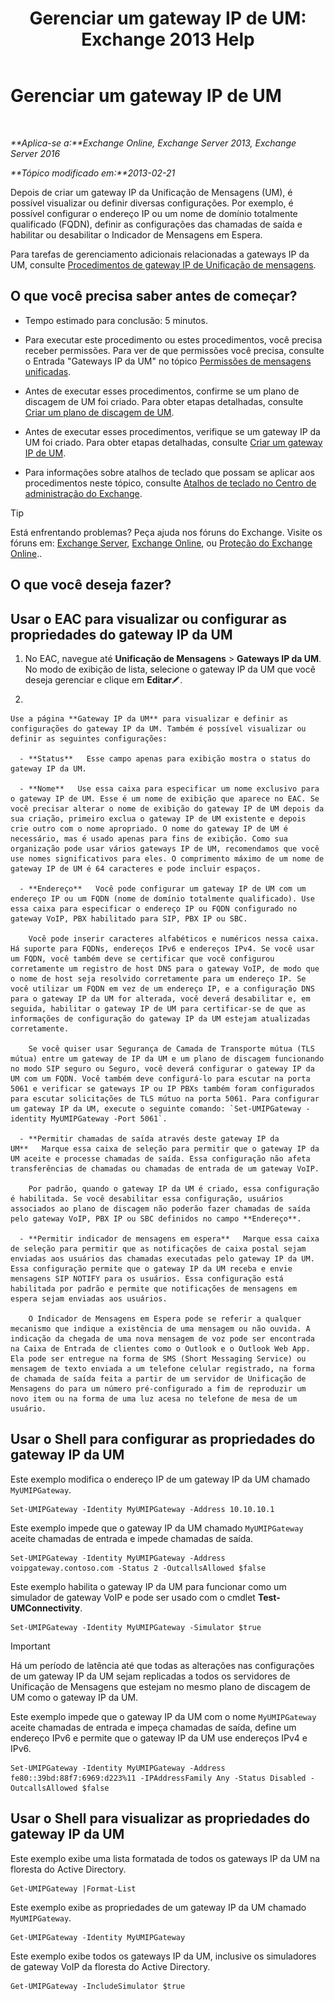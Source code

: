 ﻿---
title: 'Gerenciar um gateway IP de UM: Exchange 2013 Help'
TOCTitle: Gerenciar um gateway IP de UM
ms:assetid: 387e540f-8c59-42d2-a423-99fcf97e00aa
ms:mtpsurl: https://technet.microsoft.com/pt-br/library/Aa997283(v=EXCHG.150)
ms:contentKeyID: 50485342
ms.date: 05/22/2018
mtps_version: v=EXCHG.150
f1_keywords:
- Microsoft.Exchange.Management.SnapIn.Esm.Servers.UnifiedMessaging.UMIPGatewayGeneralPropertyPageControl
ms.translationtype: MT
---

# Gerenciar um gateway IP de UM

 

_**Aplica-se a:**Exchange Online, Exchange Server 2013, Exchange Server 2016_

_**Tópico modificado em:**2013-02-21_

Depois de criar um gateway IP da Unificação de Mensagens (UM), é possível visualizar ou definir diversas configurações. Por exemplo, é possível configurar o endereço IP ou um nome de domínio totalmente qualificado (FQDN), definir as configurações das chamadas de saída e habilitar ou desabilitar o Indicador de Mensagens em Espera.

Para tarefas de gerenciamento adicionais relacionadas a gateways IP da UM, consulte [Procedimentos de gateway IP de Unificação de mensagens](um-ip-gateway-procedures-exchange-2013-help.md).

## O que você precisa saber antes de começar?

  - Tempo estimado para conclusão: 5 minutos.

  - Para executar este procedimento ou estes procedimentos, você precisa receber permissões. Para ver de que permissões você precisa, consulte o Entrada "Gateways IP da UM" no tópico [Permissões de mensagens unificadas](unified-messaging-permissions-exchange-2013-help.md).

  - Antes de executar esses procedimentos, confirme se um plano de discagem de UM foi criado. Para obter etapas detalhadas, consulte [Criar um plano de discagem de UM](create-a-um-dial-plan-exchange-2013-help.md).

  - Antes de executar esses procedimentos, verifique se um gateway IP da UM foi criado. Para obter etapas detalhadas, consulte [Criar um gateway IP de UM](create-a-um-ip-gateway-exchange-2013-help.md).

  - Para informações sobre atalhos de teclado que possam se aplicar aos procedimentos neste tópico, consulte [Atalhos de teclado no Centro de administração do Exchange](keyboard-shortcuts-in-the-exchange-admin-center-exchange-online-protection-help.md).


> [!TIP]
> Está enfrentando problemas? Peça ajuda nos fóruns do Exchange. Visite os fóruns em: <A href="https://go.microsoft.com/fwlink/p/?linkid=60612">Exchange Server</A>, <A href="https://go.microsoft.com/fwlink/p/?linkid=267542">Exchange Online</A>, ou <A href="https://go.microsoft.com/fwlink/p/?linkid=285351">Proteção do Exchange Online</A>..



## O que você deseja fazer?

## Usar o EAC para visualizar ou configurar as propriedades do gateway IP da UM

1.  No EAC, navegue até **Unificação de Mensagens** \> **Gateways IP da UM**. No modo de exibição de lista, selecione o gateway IP da UM que você deseja gerenciar e clique em **Editar**![Ícone de edição](images/JJ218640.6f53ccb2-1f13-4c02-bea0-30690e6ea71d(EXCHG.150).gif "Ícone de edição").

2.  
    
    Use a página **Gateway IP da UM** para visualizar e definir as configurações do gateway IP da UM. Também é possível visualizar ou definir as seguintes configurações:
    
      - **Status**   Esse campo apenas para exibição mostra o status do gateway IP da UM.
    
      - **Nome**   Use essa caixa para especificar um nome exclusivo para o gateway IP de UM. Esse é um nome de exibição que aparece no EAC. Se você precisar alterar o nome de exibição do gateway IP de UM depois da sua criação, primeiro exclua o gateway IP de UM existente e depois crie outro com o nome apropriado. O nome do gateway IP de UM é necessário, mas é usado apenas para fins de exibição. Como sua organização pode usar vários gateways IP de UM, recomendamos que você use nomes significativos para eles. O comprimento máximo de um nome de gateway IP de UM é 64 caracteres e pode incluir espaços.
    
      - **Endereço**   Você pode configurar um gateway IP de UM com um endereço IP ou um FQDN (nome de domínio totalmente qualificado). Use essa caixa para especificar o endereço IP ou FQDN configurado no gateway VoIP, PBX habilitado para SIP, PBX IP ou SBC.
        
        Você pode inserir caracteres alfabéticos e numéricos nessa caixa. Há suporte para FQDNs, endereços IPv6 e endereços IPv4. Se você usar um FQDN, você também deve se certificar que você configurou corretamente um registro de host DNS para o gateway VoIP, de modo que o nome de host seja resolvido corretamente para um endereço IP. Se você utilizar um FQDN em vez de um endereço IP, e a configuração DNS para o gateway IP da UM for alterada, você deverá desabilitar e, em seguida, habilitar o gateway IP de UM para certificar-se de que as informações de configuração do gateway IP da UM estejam atualizadas corretamente.
        
        Se você quiser usar Segurança de Camada de Transporte mútua (TLS mútua) entre um gateway de IP da UM e um plano de discagem funcionando no modo SIP seguro ou Seguro, você deverá configurar o gateway IP da UM com um FQDN. Você também deve configurá-lo para escutar na porta 5061 e verificar se gateways IP ou IP PBXs também foram configurados para escutar solicitações de TLS mútuo na porta 5061. Para configurar um gateway IP da UM, execute o seguinte comando: `Set-UMIPGateway -identity MyUMIPGateway -Port 5061`.
    
      - **Permitir chamadas de saída através deste gateway IP da UM**   Marque essa caixa de seleção para permitir que o gateway IP da UM aceite e processe chamadas de saída. Essa configuração não afeta transferências de chamadas ou chamadas de entrada de um gateway VoIP.
        
        Por padrão, quando o gateway IP da UM é criado, essa configuração é habilitada. Se você desabilitar essa configuração, usuários associados ao plano de discagem não poderão fazer chamadas de saída pelo gateway VoIP, PBX IP ou SBC definidos no campo **Endereço**.
    
      - **Permitir indicador de mensagens em espera**   Marque essa caixa de seleção para permitir que as notificações de caixa postal sejam enviadas aos usuários das chamadas executadas pelo gateway IP da UM. Essa configuração permite que o gateway IP da UM receba e envie mensagens SIP NOTIFY para os usuários. Essa configuração está habilitada por padrão e permite que notificações de mensagens em espera sejam enviadas aos usuários.
        
        O Indicador de Mensagens em Espera pode se referir a qualquer mecanismo que indique a existência de uma mensagem ou não ouvida. A indicação da chegada de uma nova mensagem de voz pode ser encontrada na Caixa de Entrada de clientes como o Outlook e o Outlook Web App. Ela pode ser entregue na forma de SMS (Short Messaging Service) ou mensagem de texto enviada a um telefone celular registrado, na forma de chamada de saída feita a partir de um servidor de Unificação de Mensagens do para um número pré-configurado a fim de reproduzir um novo item ou na forma de uma luz acesa no telefone de mesa de um usuário.

## Usar o Shell para configurar as propriedades do gateway IP da UM

Este exemplo modifica o endereço IP de um gateway IP da UM chamado `MyUMIPGateway`.

    Set-UMIPGateway -Identity MyUMIPGateway -Address 10.10.10.1

Este exemplo impede que o gateway IP da UM chamado `MyUMIPGateway` aceite chamadas de entrada e impede chamadas de saída.

    Set-UMIPGateway -Identity MyUMIPGateway -Address voipgateway.contoso.com -Status 2 -OutcallsAllowed $false

Este exemplo habilita o gateway IP da UM para funcionar como um simulador de gateway VoIP e pode ser usado com o cmdlet **Test-UMConnectivity**.

    Set-UMIPGateway -Identity MyUMIPGateway -Simulator $true


> [!IMPORTANT]
> Há um período de latência até que todas as alterações nas configurações de um gateway IP da UM sejam replicadas a todos os servidores de Unificação de Mensagens que estejam no mesmo plano de discagem de UM como o gateway IP da UM.



Este exemplo impede que o gateway IP da UM com o nome `MyUMIPGateway` aceite chamadas de entrada e impeça chamadas de saída, define um endereço IPv6 e permite que o gateway IP da UM use endereços IPv4 e IPv6.

    Set-UMIPGateway -Identity MyUMIPGateway -Address fe80::39bd:88f7:6969:d223%11 -IPAddressFamily Any -Status Disabled -OutcallsAllowed $false

## Usar o Shell para visualizar as propriedades do gateway IP da UM

Este exemplo exibe uma lista formatada de todos os gateways IP da UM na floresta do Active Directory.

    Get-UMIPGateway |Format-List

Este exemplo exibe as propriedades de um gateway IP da UM chamado `MyUMIPGateway`.

    Get-UMIPGateway -Identity MyUMIPGateway

Este exemplo exibe todos os gateways IP da UM, inclusive os simuladores de gateway VoIP da floresta do Active Directory.

    Get-UMIPGateway -IncludeSimulator $true

